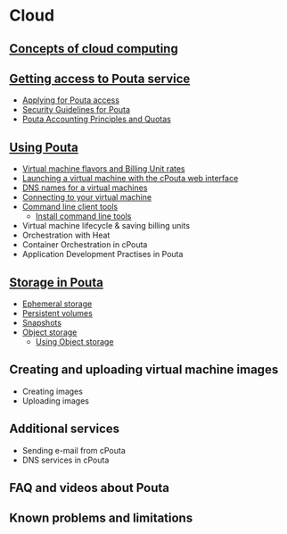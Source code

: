 # Cloud

## [Concepts of cloud computing](concepts.md)

## [Getting access to Pouta service](access-main.md)
* [Applying for Pouta access](get-access.md)
* [Security Guidelines for Pouta](security.md)
* [Pouta Accounting Principles and Quotas](accounting.md)

## [Using Pouta](usage.md)
* [Virtual machine flavors and Billing Unit rates](vm-flavors-and-billing.md)
* [Launching a virtual machine with the cPouta web interface](launch-vm-from-web-gui.md)
* [DNS names for a virtual machines](dns.md)
* [Connecting to your virtual machine](connecting-to-vm.md)
* [Command line client tools](command-line-tools.md)
    * [Install command line tools](install-client.md)
* Virtual machine lifecycle & saving billing units
* Orchestration with Heat
* Container Orchestration in cPouta
* Application Development Practises in Pouta

## [Storage in Pouta](storage.md)
* [Ephemeral storage](ephemeral-storage.md)
* [Persistent volumes](persistent-volumes.md)
* [Snapshots](snapshots.md)
* [Object storage](object-storage-main.md)
    * [Using Object storage](using-object-storage.md)

## Creating and uploading virtual machine images

* Creating images
* Uploading images

## Additional services
* Sending e-mail from cPouta
* DNS services in cPouta

## FAQ and videos about Pouta

## Known problems and limitations
